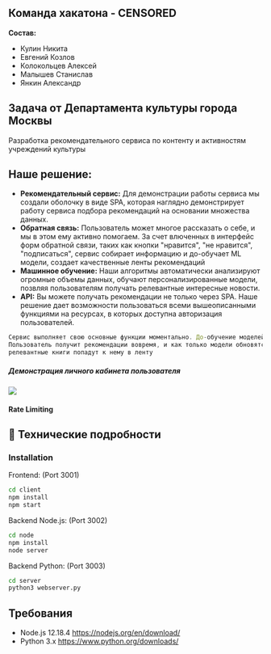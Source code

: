 ## Команда хакатона - CENSORED

**Состав:**
* Кулин Никита
* Евгений Козлов
* Колокольцев Алексей
* Малышев Станислав
* Янкин Александр

## Задача от Департамента культуры города Москвы

Разработка рекомендательного сервиса по контенту и активностям учреждений культуры  

## Наше решение:

* **Рекомендательный сервис:** Для демонстрации работы сервиса мы создали оболочку в виде SPA, которая наглядно демонстрирует работу сервиса подбора рекомендаций на основании множества данных.
* **Обратная связь:** Пользователь может многое рассказать о себе, и мы в этом ему активно помогаем. За счет влюченных в интерфейс форм обратной связи, таких как кнопки "нравится", "не нравится", "подписаться", сервис собирает информацию и до-обучает ML модели, создает качественные ленты рекомендаций
* **Машинное обучение:** Наши алгоритмы автоматически анализируют огромные объемы данных, обучают персонализированные модели, позвляя пользователям получать релевантные интересные новости.
* **API:** Вы можете получать рекомендации не только через SPA. Наше решение дает возможности пользоваться всеми вышеописанными функциями на ресурсах, в которых доступна авторизация пользователей. 

```jsx
Сервис выполняет свою основные функции моментально. До-обучение моделей ML происходит параллельно.
Пользователь получит рекомендации вовремя, и как только модели обновятся новые
релевантные книги попадут к нему в ленту
```

##### Демонстрация личного кабинета пользователя
![](https://github.com/Censored-Data/MOS.RU/blob/main/Gallery/Afisha.gif?raw=true)

#### Rate Limiting

#### 

## :rocket: Технические подробности

### Installation
Frontend: (Port 3001)
```sh
cd client
npm install
npm start
```

Backend Node.js: (Port 3002)
```sh
cd node
npm install
node server
```

Backend Python: (Port 3003)
```sh
cd server
python3 webserver.py
```


## Требования
* Node.js 12.18.4 https://nodejs.org/en/download/
* Python 3.x https://www.python.org/downloads/
